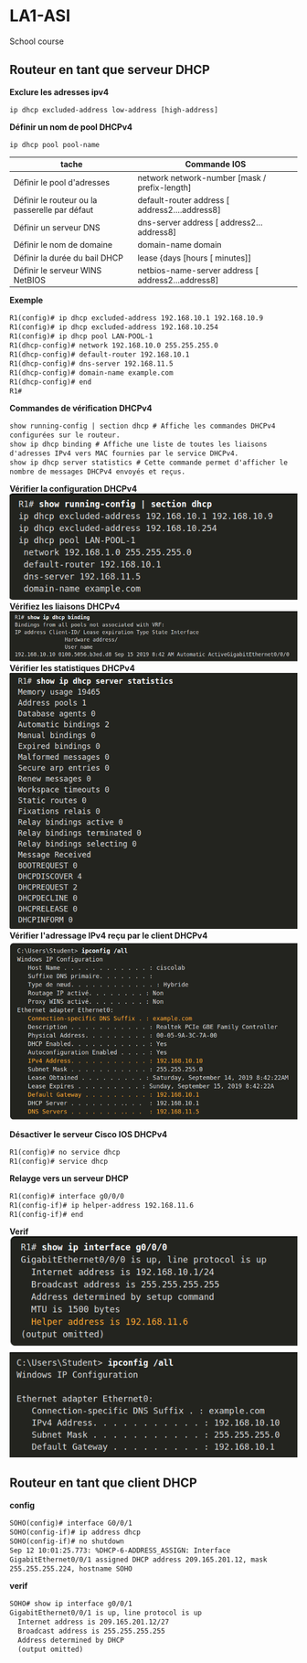 # LA1-ASI
School course

## Routeur en tant que serveur DHCP

**Exclure les adresses ipv4**<br/>
```
ip dhcp excluded-address low-address [high-address]
```
**Définir un nom de pool DHCPv4**<br/>
```
ip dhcp pool pool-name
```
| tache											 | Commande IOS										|
| ------------------------------------------- 	 | ------------------------------------------------ |
| Définir le pool d'adresses					 | network network-number [mask  / prefix-length]   |
| Définir le routeur ou la passerelle par défaut | default-router address [ address2….address8]     |
| Définir un serveur DNS                         | dns-server address [ address2…address8]          |
| Définir le nom de domaine                      | domain-name domain                               |
| Définir la durée du bail DHCP                  | lease {days [hours [ minutes]] | infinite}       |
| Définir le serveur WINS NetBIOS                | netbios-name-server address [ address2…address8] |

**Exemple**<br/>
```
R1(config)# ip dhcp excluded-address 192.168.10.1 192.168.10.9
R1(config)# ip dhcp excluded-address 192.168.10.254
R1(config)# ip dhcp pool LAN-POOL-1
R1(dhcp-config)# network 192.168.10.0 255.255.255.0
R1(dhcp-config)# default-router 192.168.10.1
R1(dhcp-config)# dns-server 192.168.11.5
R1(dhcp-config)# domain-name example.com
R1(dhcp-config)# end
R1#
```
**Commandes de vérification DHCPv4**<br/>
```
show running-config | section dhcp # Affiche les commandes DHCPv4 configurées sur le routeur.
show ip dhcp binding # Affiche une liste de toutes les liaisons d'adresses IPv4 vers MAC fournies par le service DHCPv4.
show ip dhcp server statistics # Cette commande permet d'afficher le nombre de messages DHCPv4 envoyés et reçus.
```
**Vérifier la configuration DHCPv4**
![img](verif-config.png)
**Vérifiez les liaisons DHCPv4**
![img](verif-liaison.png)
**Vérifier les statistiques DHCPv4**
![img](verif-stats.png)
**Vérifier l'adressage IPv4 reçu par le client DHCPv4**
![img](verif-adressage.png)

**Désactiver le serveur Cisco IOS DHCPv4**
```
R1(config)# no service dhcp
R1(config)# service dhcp
```
**Relayge vers un serveur DHCP**
```
R1(config)# interface g0/0/0
R1(config-if)# ip helper-address 192.168.11.6
R1(config-if)# end
```
**Verif**
![img](verif-relayage.png)
![img](verif-adressage-relayage.png)

## Routeur en tant que client DHCP
**config**
```
SOHO(config)# interface G0/0/1
SOHO(config-if)# ip address dhcp
SOHO(config-if)# no shutdown
Sep 12 10:01:25.773: %DHCP-6-ADDRESS_ASSIGN: Interface GigabitEthernet0/0/1 assigned DHCP address 209.165.201.12, mask 255.255.255.224, hostname SOHO
```
**verif**
```
SOHO# show ip interface g0/0/1
GigabitEthernet0/0/1 is up, line protocol is up
  Internet address is 209.165.201.12/27
  Broadcast address is 255.255.255.255
  Address determined by DHCP
  (output omitted)
```


